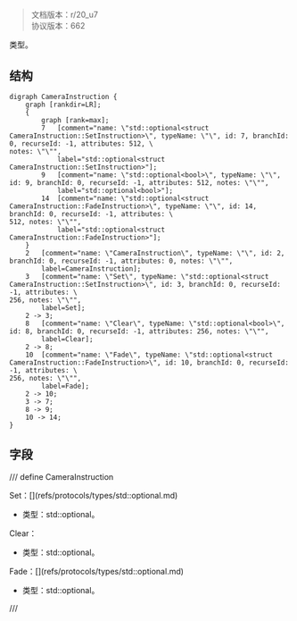# <!-- md:samp CameraInstruction -->

> 文档版本：r/20_u7<br/>协议版本：662

<!-- md:samp CameraInstruction -->类型。

## 结构

```viz
digraph CameraInstruction {
	graph [rankdir=LR];
	{
		graph [rank=max];
		7	[comment="name: \"std::optional<struct CameraInstruction::SetInstruction>\", typeName: \"\", id: 7, branchId: 0, recurseId: -1, attributes: 512, \
notes: \"\"",
			label="std::optional<struct CameraInstruction::SetInstruction>"];
		9	[comment="name: \"std::optional<bool>\", typeName: \"\", id: 9, branchId: 0, recurseId: -1, attributes: 512, notes: \"\"",
			label="std::optional<bool>"];
		14	[comment="name: \"std::optional<struct CameraInstruction::FadeInstruction>\", typeName: \"\", id: 14, branchId: 0, recurseId: -1, attributes: \
512, notes: \"\"",
			label="std::optional<struct CameraInstruction::FadeInstruction>"];
	}
	2	[comment="name: \"CameraInstruction\", typeName: \"\", id: 2, branchId: 0, recurseId: -1, attributes: 0, notes: \"\"",
		label=CameraInstruction];
	3	[comment="name: \"Set\", typeName: \"std::optional<struct CameraInstruction::SetInstruction>\", id: 3, branchId: 0, recurseId: -1, attributes: \
256, notes: \"\"",
		label=Set];
	2 -> 3;
	8	[comment="name: \"Clear\", typeName: \"std::optional<bool>\", id: 8, branchId: 0, recurseId: -1, attributes: 256, notes: \"\"",
		label=Clear];
	2 -> 8;
	10	[comment="name: \"Fade\", typeName: \"std::optional<struct CameraInstruction::FadeInstruction>\", id: 10, branchId: 0, recurseId: -1, attributes: \
256, notes: \"\"",
		label=Fade];
	2 -> 10;
	3 -> 7;
	8 -> 9;
	10 -> 14;
}

```

## 字段

/// define
CameraInstruction

Set：[<!-- md:samp std::optional<struct CameraInstruction::SetInstruction> -->](refs/protocols/types/std::optional<struct CameraInstruction::SetInstruction>.md)

- 类型：std::optional<struct CameraInstruction::SetInstruction>。

Clear：[<!-- md:samp std::optional<bool> -->](refs/protocols/types/std::optional<bool>.md)

- 类型：std::optional<bool>。

Fade：[<!-- md:samp std::optional<struct CameraInstruction::FadeInstruction> -->](refs/protocols/types/std::optional<struct CameraInstruction::FadeInstruction>.md)

- 类型：std::optional<struct CameraInstruction::FadeInstruction>。


///
